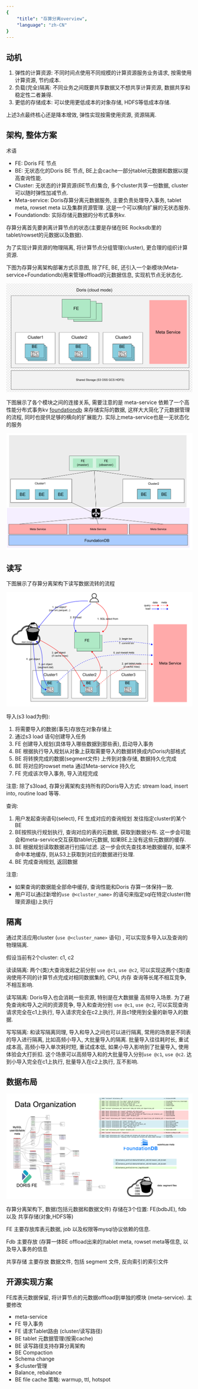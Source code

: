 ```yaml
---
{
    "title": "存算分离overview",
    "language": "zh-CN"
}
---
```


<!--
Licensed to the Apache Software Foundation (ASF) under one
or more contributor license agreements.  See the NOTICE file
distributed with this work for additional information
regarding copyright ownership.  The ASF licenses this file
to you under the Apache License, Version 2.0 (the
"License"); you may not use this file except in compliance
with the License.  You may obtain a copy of the License at

  http://www.apache.org/licenses/LICENSE-2.0

Unless required by applicable law or agreed to in writing,
software distributed under the License is distributed on an
"AS IS" BASIS, WITHOUT WARRANTIES OR CONDITIONS OF ANY
KIND, either express or implied.  See the License for the
specific language governing permissions and limitations
under the License.
-->

## 动机

1. 弹性的计算资源: 不同时间点使用不同规模的计算资源服务业务请求, 按需使用计算资源, 节约成本.
2. 负载(完全)隔离: 不同业务之间既要共享数据又不想共享计算资源, 数据共享和稳定性二者兼得.
3. 更低的存储成本: 可以使用更低成本的对象存储, HDFS等低成本存储.

上述3点最终核心还是降本增效, 弹性实现按需使用资源, 资源隔离.

## 架构, 整体方案

术语

- FE: Doris FE 节点
- BE: 无状态化的Doris BE 节点, BE上会cache一部分tablet元数据和数据以提高查询性能.
- Cluster: 无状态的计算资源(BE节点)集合, 多个cluster共享一份数据, cluster可以随时弹性加减节点.
- Meta-service: Doris存算分离元数据服务, 主要负责处理导入事务, tablet meta, rowset meta 以及集群资源管理. 这是一个可以横向扩展的无状态服务.
- Foundationdb: 实际存储元数据的分布式事务kv.

存算分离首先要剥离计算节点的状态(主要是存储在BE Rocksdb里的tablet/rowset的元数据以及数据).

为了实现计算资源的物理隔离, 将计算节点分组管理(cluster), 更合理的组织计算资源. 

下图为存算分离架构部署方式示意图, 除了FE, BE, 还引入一个新模块(Meta-service+Foundationdb)用来管理offload的元数据信息, 实现机节点无状态化.

![Doris 存算分离overview](../../../../../static/images/separation-of-storage-and-compute/overview_arch.png)

下图展示了各个模块之间的连接关系, 需要注意的是 meta-service 依赖了一个高性能分布式事务kv [foundationdb](https://github.com/apple/foundationdb) 来存储实际的数据, 这样大大简化了元数据管理的流程, 同时也提供足够的横向的扩展能力. 实际上meta-service也是一无状态化的服务

![Doris 存算分离模块](../../../../../static/images/separation-of-storage-and-compute/arch_modules.png)

## 读写

下图展示了存算分离架构下读写数据流转的流程

![Doris 存算分离数据流](../../../../../static/images/separation-of-storage-and-compute/data_flow.png)

导入(s3 load为例): 

1. 将需要导入的数据(事先)存放在对象存储上
2. 通过s3 load 语句创建导入任务 
3. FE 创建导入规划(具体导入哪些数据到那些表), 启动导入事务
4. BE 根据执行导入规划从对象上获取需要导入的数据转换成内Doris内部格式
5. BE 将转换完成的数据(segment文件) 上传到对象存储, 数据持久化完成
6. BE 将对应的rowset meta 通过Meta-service 持久化
7. FE 完成该次导入事务, 导入流程完成

注意: 除了s3load, 存算分离架构支持所有的Doris导入方式: stream load, insert into, routine load 等等.

查询:

1. 用户发起查询语句(select), FE 生成对应的查询规划 发往指定cluster的某个BE
2. BE按照执行规划执行, 查询对应的表的元数据, 获取到数据分布. 这一步会可能会和meta-service交互获取tablet元数据, 如果BE上没有这些元数据的缓存.
3. BE 根据规划读取数据进行扫描/过滤. 这一步会优先查找本地数据缓存, 如果不命中本地缓存, 则从S3上获取到对应的数据进行处理.
4. BE 完成查询规划, 返回数据

注意:

- 如果查询的数据能全部命中缓存, 查询性能和Doris 存算一体保持一致.
- 用户可以通过新增的`use @<cluster_name>` 的语句来指定sql在特定cluster(物理资源组)上执行

## 隔离

通过灵活应用cluster (`use @<cluster_name>` 语句) , 可以实现多导入以及查询的物理隔离.

假设当前有2个cluster: c1, c2

读读隔离: 两个(类)大查询发起之前分别 `use @c1`, `use @c2`, 可以实现这两个(类)查询使用不同的计算节点完成对相同数据集的, CPU, 内存 查询等长尾不相互竞争, 不相互影响.

读写隔离: Doris导入也会消耗一些资源, 特别是在大数据量 高频导入场景. 为了避免查询和导入之间的资源竞争, 导入和查询分别 `use @c1`, `use @c2`, 可以实现查询请求完全在c1上执行, 导入请求完全在c2上执行, 并且c1使用到全量的新导入的数据.

写写隔离: 和读写隔离同理, 导入和导入之间也可以进行隔离, 常用的场景是不同表的导入进行隔离, 比如高频小导入, 大批量导入的隔离. 批量导入往往耗时长, 重试成本高, 高频小导入单次耗时短, 重试成本低, 如果小导入影响到了批量导入, 使用体验会大打折扣. 这个场景可以高频导入和的大批量导入分别`use @c1`, `use @c2`. 达到小导入完全在c1上执行, 批量导入在c2上执行, 互不影响.

## 数据布局

![Doris 存算分离数据布局](../../../../../static/images/separation-of-storage-and-compute/data_layout.png)

存算分离架构下, 数据(包括元数据和数据文件) 存储在3个位置: FE(bdbJE), fdb 以及 共享存储(对象,HDFS等)

FE 主要存放库表元数据, job 以及权限等mysql协议依赖的信息.

Fdb 主要存放  (存算一体BE offload出来的)tablet meta, rowset meta等信息, 以及导入事务的信息

共享存储 主要存放 数据文件, 包括 segment 文件, 反向索引的索引文件

## 开源实现方案

FE库表元数据保留, 将计算节点的元数据offload到单独的模块 (meta-service). 主要修改

- meta-service
- FE 导入事务
- FE 请求Tablet路由 (cluster/读写路径)
- BE tablet 元数据管理(按需cache)
- BE 读写路径支持存算分离架构
- BE Compaction
- Schema change
- 多cluster管理
- Balance, rebalance
- BE file cache 策略: warmup, ttl, hotspot
